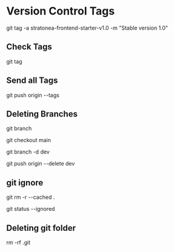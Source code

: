 # Version Control Tags

git tag -a stratonea-frontend-starter-v1.0 -m "Stable version 1.0"

## Check Tags

git tag

## Send all Tags

git push origin --tags

## Deleting Branches

<!-- show available branches -->
git branch  

 <!-- move to main -->
git checkout main

<!-- delete branch locally -->
git branch -d dev

<!-- delete branch on github -->
git push origin --delete dev

## git ignore
<!-- clear Git’s index and re-track only what should be tracked (per your .gitignore) after git init-->
git rm -r --cached .

<!-- see all currently tracked files -->
git status --ignored

## Deleting git folder

<!-- delete git folder -->
rm -rf .git
